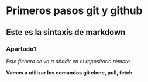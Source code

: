 # Primeros pasos git y github
## Este es la sintaxis de markdown
### Apartado1

*Este fichero se va a añadir en el repositorio remoto*

**Vamos a utilizar los comandos git clone, pull, fetch**
